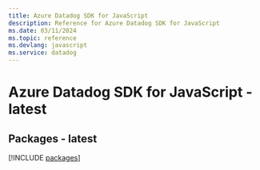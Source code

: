 ```yaml
---
title: Azure Datadog SDK for JavaScript
description: Reference for Azure Datadog SDK for JavaScript
ms.date: 03/11/2024
ms.topic: reference
ms.devlang: javascript
ms.service: datadog
---
```

# Azure Datadog SDK for JavaScript - latest
## Packages - latest
[!INCLUDE [packages](datadog-index.md)]